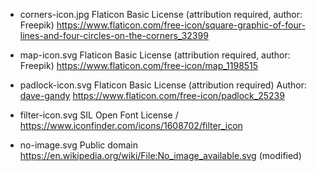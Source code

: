 * corners-icon.jpg
    Flaticon Basic License (attribution required, author: Freepik)
    https://www.flaticon.com/free-icon/square-graphic-of-four-lines-and-four-circles-on-the-corners_32399


* map-icon.svg
    Flaticon Basic License (attribution required, author: Freepik)
    https://www.flaticon.com/free-icon/map_1198515
    
* padlock-icon.svg
    Flaticon Basic License (attribution required) 
    Author: [dave-gandy](https://www.flaticon.com/authors/dave-gandy)
    https://www.flaticon.com/free-icon/padlock_25239


* filter-icon.svg
    SIL Open Font License / 
    https://www.iconfinder.com/icons/1608702/filter_icon

* no-image.svg
    Public domain
    https://en.wikipedia.org/wiki/File:No_image_available.svg (modified)
